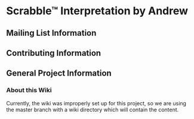 # Scrabble™ Interpretation by Andrew

## Mailing List Information

## Contributing Information

## General Project Information

### About this Wiki

Currently, the wiki was improperly set up for this project, so we are
using the master branch with a wiki directory which will contain the
content.

